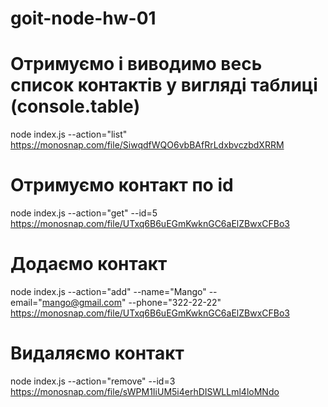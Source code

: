 # goit-node-hw-01

# Отримуємо і виводимо весь список контактів у вигляді таблиці (console.table)

node index.js --action="list"
https://monosnap.com/file/SiwqdfWQO6vbBAfRrLdxbvczbdXRRM

# Отримуємо контакт по id

node index.js --action="get" --id=5
https://monosnap.com/file/UTxq6B6uEGmKwknGC6aElZBwxCFBo3

# Додаємо контакт

node index.js --action="add" --name="Mango" --email="mango@gmail.com" --phone="322-22-22"
https://monosnap.com/file/UTxq6B6uEGmKwknGC6aElZBwxCFBo3

# Видаляємо контакт

node index.js --action="remove" --id=3  
https://monosnap.com/file/sWPM1IiUM5i4erhDISWLLml4loMNdo
